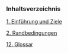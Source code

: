 ### Inhaltsverzeichnis

[1. Einführung und Ziele](01_Introduction_and_Goals.html)

[2. Randbedingungen](02_Constraints.html)

[12. Glossar](12_Glossary.html)